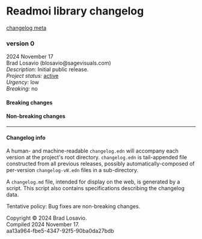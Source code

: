 <body><h1>Readmoi library changelog</h1><a href="#info">changelog meta</a><section><h3>version 0</h3><p>2024 November 17<br />Brad Losavio (blosavio@sagevisuals.com)<br /><em>Description: </em>Initial public release.<br /><em>Project status: </em><a href="https://github.com/metosin/open-source/blob/main/project-status.md">active</a><br /><em>Urgency: </em>low<br /><em>Breaking: </em>no</p><p></p><div><h4>Breaking changes</h4><ul></ul><h4>Non-breaking changes</h4><ul></ul></div><hr /></section><section><h4>Changelog info</h4><p id="info">A human- and machine-readable <code>changelog.edn</code> will accompany each version at the project&apos;s root directory. <code>changelog.edn</code> is tail-appended file constructed from all previous releases, possibly automatically-composed of per-version <code>changelog-v<em>N</em>.edn</code> files in a sub-directory.</p><p>A <code>changelog.md</code> file, intended for display on the web, is generated by a script. This script also contains specifications describing the changelog data.</p><p>Tentative policy: Bug fixes are non-breaking changes.</p></section><p id="page-footer">Copyright © 2024 Brad Losavio.<br />Compiled 2024 November 17.<span id="uuid"><br />aa13a964-fbe5-4347-92f5-90ba0da27bdb</span></p></body>